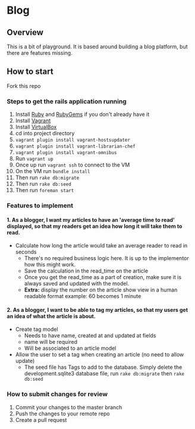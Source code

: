 # Blog

## Overview

This is a bit of playground. It is based around building a blog platform, but
there are features missing.

## How to start
Fork this repo

### Steps to get the rails application running

1. Install [Ruby](https://www.ruby-lang.org/en/documentation/installation/) and [RubyGems](https://rubygems.org/pages/download) if you don't already have it
1. Install [Vagrant](https://www.vagrantup.com/downloads.html)
1. Install [VirtualBox](https://www.virtualbox.org/wiki/Downloads)
1. cd into project directory
1. `vagrant plugin install vagrant-hostsupdater`
1. `vagrant plugin install vagrant-librarian-chef`
1. `vagrant plugin install vagrant-omnibus`
1. Run `vagrant up`
1. Once up run `vagrant ssh` to connect to the VM
1. On the VM run `bundle install`
1. Then run `rake db:migrate`
1. Then run `rake db:seed`
1. Then run `foreman start`

### Features to implement

#### 1. As a blogger, I want my articles to have an 'average time to read' displayed, so that my readers get an idea how long it will take them to read.

* Calculate how long the article would take an average reader to read in seconds
  * There's no required business logic here. It is up to the implementor how this might work.
  * Save the calculation in the read_time on the article
  * Once you get the read_time as a part of creation, make sure it is always saved
and updated with the model.
  * **Extra:** display the number on the article show view in a human readable format
example: 60 becomes 1 minute

#### 2. As a blogger, I want to be able to tag my articles, so that my users get an idea of what the article is about.

* Create tag model
  * Needs to have name, created at and updated at fields
  * name will be required
  * Will be associated to an article model
* Allow the user to set a tag when creating an article (no need to allow update)
  * The seed file has Tags to add to the database. Simply delete the
development.sqlite3 database file, run `rake db:migrate` then `rake db:seed`

### How to submit changes for review

1. Commit your changes to the master branch
2. Push the changes to your remote repo
3. Create a pull request
